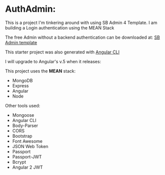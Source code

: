 # AuthAdmin:
This is a project I'm tinkering around with using SB Admin 4 Template. 
I am building a Login authentication using the MEAN Stack

The free Admin without a backend authentication can be downloaded at: [SB Admin template](https://github.com/start-angular/SB-Admin-BS4-Angular-4) 

This starter project was also generated with [Angular CLI](https://github.com/angular/angular-cli) 

I will upgrade to Angular's v.5 when it releases:

This project uses the **MEAN** stack:
* MongoDB 
* Express
* Angular
* Node

Other tools used:
* Mongoose
* Angular CLI
* Body-Parser
* CORS
* Bootstrap
* Font Awesome
* JSON Web Token
* Passport
* Passport-JWT
* Bcrypt
* Angular 2 JWT
